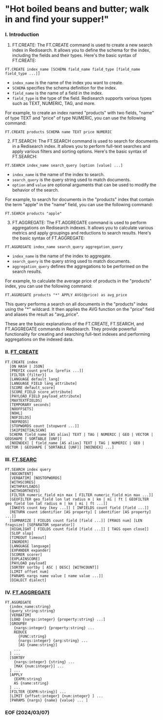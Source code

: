 # "Hot boiled beans and butter; walk in and find your supper!"

### I. Introduction
1. FT.CREATE:
The FT.CREATE command is used to create a new search index in Redisearch. It allows you to define the schema for the index, including the fields and their types. Here's the basic syntax of FT.CREATE:

```
FT.CREATE index_name [SCHEMA field_name field_type [field_name field_type ...]]
```

- `index_name` is the name of the index you want to create.
- `SCHEMA` specifies the schema definition for the index.
- `field_name` is the name of a field in the index.
- `field_type` is the type of the field. Redisearch supports various types such as TEXT, NUMERIC, TAG, and more.

For example, to create an index named "products" with two fields, "name" of type TEXT and "price" of type NUMERIC, you can use the following command:

```
FT.CREATE products SCHEMA name TEXT price NUMERIC
```

2. FT.SEARCH:
The FT.SEARCH command is used to search for documents in a Redisearch index. It allows you to perform full-text searches and apply various filters and sorting options. Here's the basic syntax of FT.SEARCH:

```
FT.SEARCH index_name search_query [option [value] ...]
```

- `index_name` is the name of the index to search.
- `search_query` is the query string used to match documents.
- `option` and `value` are optional arguments that can be used to modify the behavior of the search.

For example, to search for documents in the "products" index that contain the term "apple" in the "name" field, you can use the following command:

```
FT.SEARCH products "apple"
```

3. FT.AGGREGATE:
The FT.AGGREGATE command is used to perform aggregations on Redisearch indexes. It allows you to calculate various metrics and apply groupings and reductions to search results. Here's the basic syntax of FT.AGGREGATE:

```
FT.AGGREGATE index_name search_query aggregation_query
```

- `index_name` is the name of the index to aggregate.
- `search_query` is the query string used to match documents.
- `aggregation_query` defines the aggregations to be performed on the search results.

For example, to calculate the average price of products in the "products" index, you can use the following command:

```
FT.AGGREGATE products "*" APPLY AVG(@price) as avg_price
```

This query performs a search on all documents in the "products" index using the "*" wildcard. It then applies the AVG function on the "price" field and aliases the result as "avg_price".

These are the basic explanations of the FT.CREATE, FT.SEARCH, and FT.AGGREGATE commands in Redisearch. They provide powerful functionality for creating and searching full-text indexes and performing aggregations on the indexed data.


### II. [FT_CREATE](https://redis.io/commands/ft.create/)
```
FT.CREATE index 
  [ON HASH | JSON] 
  [PREFIX count prefix [prefix ...]] 
  [FILTER {filter}]
  [LANGUAGE default_lang] 
  [LANGUAGE_FIELD lang_attribute] 
  [SCORE default_score] 
  [SCORE_FIELD score_attribute] 
  [PAYLOAD_FIELD payload_attribute] 
  [MAXTEXTFIELDS] 
  [TEMPORARY seconds] 
  [NOOFFSETS] 
  [NOHL] 
  [NOFIELDS] 
  [NOFREQS] 
  [STOPWORDS count [stopword ...]] 
  [SKIPINITIALSCAN]
  SCHEMA field_name [AS alias] TEXT | TAG | NUMERIC | GEO | VECTOR | GEOSHAPE [ SORTABLE [UNF]] 
  [NOINDEX] [ field_name [AS alias] TEXT | TAG | NUMERIC | GEO | VECTOR | GEOSHAPE [ SORTABLE [UNF]] [NOINDEX] ...]
```


### III. [FT.SEARC](https://redis.io/commands/ft.search/)
```
FT.SEARCH index query 
  [NOCONTENT] 
  [VERBATIM] [NOSTOPWORDS] 
  [WITHSCORES] 
  [WITHPAYLOADS] 
  [WITHSORTKEYS] 
  [FILTER numeric_field min max [ FILTER numeric_field min max ...]] 
  [GEOFILTER geo_field lon lat radius m | km | mi | ft [ GEOFILTER geo_field lon lat radius m | km | mi | ft ...]] 
  [INKEYS count key [key ...]] [ INFIELDS count field [field ...]] 
  [RETURN count identifier [AS property] [ identifier [AS property] ...]] 
  [SUMMARIZE [ FIELDS count field [field ...]] [FRAGS num] [LEN fragsize] [SEPARATOR separator]] 
  [HIGHLIGHT [ FIELDS count field [field ...]] [ TAGS open close]] 
  [SLOP slop] 
  [TIMEOUT timeout] 
  [INORDER] 
  [LANGUAGE language] 
  [EXPANDER expander] 
  [SCORER scorer] 
  [EXPLAINSCORE] 
  [PAYLOAD payload] 
  [SORTBY sortby [ ASC | DESC] [WITHCOUNT]] 
  [LIMIT offset num] 
  [PARAMS nargs name value [ name value ...]] 
  [DIALECT dialect]
```


### IV. [FT.AGGREGATE]()
```
FT.AGGREGATE
  {index_name:string}
  {query_string:string}
  [VERBATIM]
  [LOAD {nargs:integer} {property:string} ...]
  [GROUPBY
    {nargs:integer} {property:string} ...
    REDUCE
      {FUNC:string}
      {nargs:integer} {arg:string} ...
      [AS {name:string}]
    ...
  ] ...
  [SORTBY
    {nargs:integer} {string} ...
    [MAX {num:integer}] ...
  ] ...
  [APPLY
    {EXPR:string}
    AS {name:string}
  ] ...
  [FILTER {EXPR:string}] ...
  [LIMIT {offset:integer} {num:integer} ] ...
  [PARAMS {nargs} {name} {value} ... ]
```


### EOF (2024/03/07)